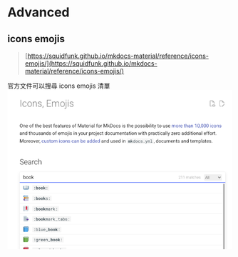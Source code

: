 # Advanced

## icons emojis
> [https://squidfunk.github.io/mkdocs-material/reference/icons-emojis/](https://squidfunk.github.io/mkdocs-material/reference/icons-emojis/)

官方文件可以搜尋 icons emojis 清單
![icons-emojis.png](../assets/images/icons-emojis.png)
